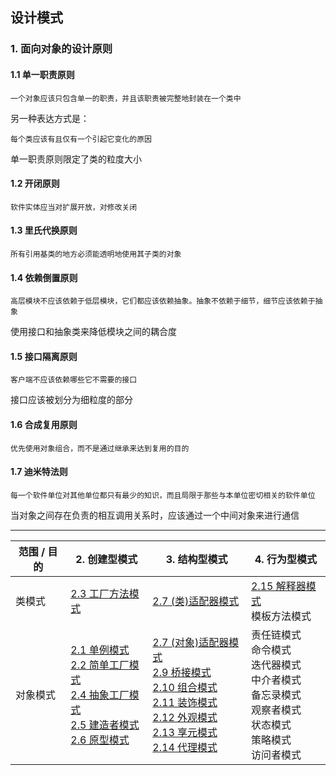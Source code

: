 ## 设计模式

### 1. 面向对象的设计原则

#### 1.1 单一职责原则

```
一个对象应该只包含单一的职责，并且该职责被完整地封装在一个类中
```

另一种表达方式是：

```
每个类应该有且仅有一个引起它变化的原因
```

单一职责原则限定了类的粒度大小

#### 1.2 开闭原则

```
软件实体应当对扩展开放，对修改关闭
```

#### 1.3 里氏代换原则

```
所有引用基类的地方必须能透明地使用其子类的对象
```

#### 1.4 依赖倒置原则

```
高层模块不应该依赖于低层模块，它们都应该依赖抽象。抽象不依赖于细节，细节应该依赖于抽象
```

使用接口和抽象类来降低模块之间的耦合度

#### 1.5 接口隔离原则

```
客户端不应该依赖哪些它不需要的接口
```

接口应该被划分为细粒度的部分

#### 1.6 合成复用原则

```
优先使用对象组合，而不是通过继承来达到复用的目的
```

#### 1.7 迪米特法则

```
每一个软件单位对其他单位都只有最少的知识，而且局限于那些与本单位密切相关的软件单位
```

当对象之间存在负责的相互调用关系时，应该通过一个中间对象来进行通信

---

| 范围 / 目的 | 2. 创建型模式                                                | 3. 结构型模式                                                | 4. 行为型模式                                                |
| ----------- | ------------------------------------------------------------ | ------------------------------------------------------------ | ------------------------------------------------------------ |
| 类模式      | [2.3 工厂方法模式](https://github.com/qk-antares/antares-design-pattern/blob/main/doc/construct/FACTORY_METHOD.md) | [2.7 (类)适配器模式]()                                       | [2.15 解释器模式]()<br>模板方法模式                          |
| 对象模式    | [2.1 单例模式](https://github.com/qk-antares/antares-design-pattern/blob/main/doc/construct/SINGLETON.md)<br>[2.2 简单工厂模式](https://github.com/qk-antares/antares-design-pattern/blob/main/doc/construct/SIMPLE_FACTORY.md)<br>[2.4 抽象工厂模式](https://github.com/qk-antares/antares-design-pattern/blob/main/doc/construct/ABSTRACT_FACTORY.md)<br>[2.5 建造者模式](https://github.com/qk-antares/antares-design-pattern/blob/main/doc/construct/BUILDER.md)<br>[2.6 原型模式](https://github.com/qk-antares/antares-design-pattern/blob/main/doc/construct/PROTOTYPE.md) | [2.7 (对象)适配器模式]()<br>[2.9 桥接模式]()<br>[2.10 组合模式]()<br>[2.11 装饰模式]()<br>[2.12 外观模式]()<br>[2.13 享元模式]()<br>[2.14 代理模式]() | 责任链模式<br>命令模式<br>迭代器模式<br>中介者模式<br>备忘录模式<br>观察者模式<br>状态模式<br>策略模式<br>访问者模式 |
